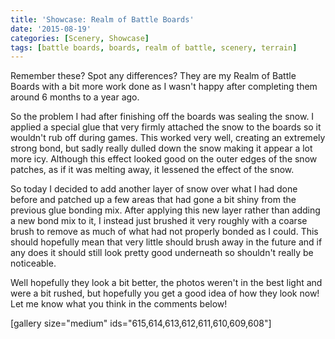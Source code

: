 ```yaml
---
title: 'Showcase: Realm of Battle Boards'
date: '2015-08-19'
categories: [Scenery, Showcase]
tags: [battle boards, boards, realm of battle, scenery, terrain]
---
```


Remember these? Spot any differences? They are my Realm of Battle Boards with a bit more work done as I wasn't happy after completing them around 6 months to a year ago.

So the problem I had after finishing off the boards was sealing the snow. I applied a special glue that very firmly attached the snow to the boards so it wouldn't rub off during games. This worked very well, creating an extremely strong bond, but sadly really dulled down the snow making it appear a lot more icy. Although this effect looked good on the outer edges of the snow patches, as if it was melting away, it lessened the effect of the snow.

So today I decided to add another layer of snow over what I had done before and patched up a few areas that had gone a bit shiny from the previous glue bonding mix. After applying this new layer rather than adding a new bond mix to it, I instead just brushed it very roughly with a coarse brush to remove as much of what had not properly bonded as I could. This should hopefully mean that very little should brush away in the future and if any does it should still look pretty good underneath so shouldn't really be noticeable.

Well hopefully they look a bit better, the photos weren't in the best light and were a bit rushed, but hopefully you get a good idea of how they look now! Let me know what you think in the comments below!

[gallery size="medium" ids="615,614,613,612,611,610,609,608"]
